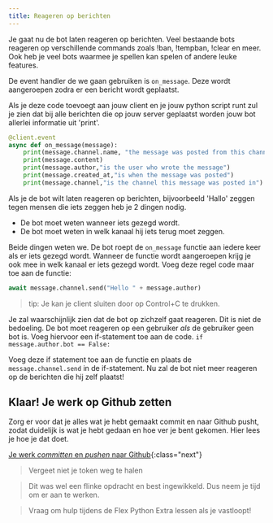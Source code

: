 ```yaml
---
title: Reageren op berichten
---
```


Je gaat nu de bot laten reageren op berichten. Veel bestaande bots reageren op verschillende commands zoals !ban, !tempban, !clear en meer. Ook heb je veel bots waarmee je spellen kan spelen of andere leuke features.

De event handler de we gaan gebruiken is `on_message`. Deze wordt aangeroepen zodra er een bericht wordt geplaatst.

Als je deze code toevoegt aan jouw client en je jouw python script runt zul je zien dat bij alle berichten die op jouw server geplaatst worden jouw bot allerlei informatie uit 'print'.

```python
@client.event
async def on_message(message):
    print(message.channel.name, "the message was posted from this channel")
    print(message.content)
    print(message.author,"is the user who wrote the message")
    print(message.created_at,"is when the message was posted")
    print(message.channel,"is the channel this message was posted in")
```

Als je de bot wilt laten reageren op berichten, bijvoorbeeld 'Hallo' zeggen tegen mensen die iets zeggen heb je 2 dingen nodig.
* De bot moet weten wanneer iets gezegd wordt.
* De bot moet weten in welk kanaal hij iets terug moet zeggen.

Beide dingen weten we. De bot roept de `on_message` functie aan iedere keer als er iets gezegd wordt. Wanneer de functie wordt aangeroepen krijg je ook mee in welk kanaal er iets gezegd wordt.
Voeg deze regel code maar toe aan de functie:
```python
await message.channel.send("Hello " + message.author)
```

>tip: Je kan je client sluiten door op Control+C te drukken.

Je zal waarschijnlijk zien dat de bot op zichzelf gaat reageren. Dit is niet de bedoeling. 
De bot moet reageren op een gebruiker *als* de gebruiker geen bot is. Voeg hiervoor een if-statement toe aan de code.
```if message.author.bot == False:```

Voeg deze if statement toe aan de functie en plaats de ```message.channel.send``` in de if-statement.
Nu zal de bot niet meer reageren op de berichten die hij zelf plaatst!


## Klaar! Je werk op Github zetten

Zorg er voor dat je alles wat je hebt gemaakt commit en naar Github pusht, zodat duidelijk is wat je hebt gedaan en hoe ver je bent gekomen. Hier lees je hoe je dat doet.

[Je werk *committen* en *pushen* naar Github](../../00-setup/commit_push.html){:class="next"}

> Vergeet niet je token weg te halen

> Dit was wel een flinke opdracht en best ingewikkeld. Dus neem je tijd om er aan te werken.
 
> Vraag om hulp tijdens de Flex Python Extra lessen als je vastloopt! 